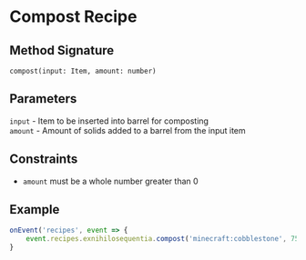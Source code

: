 # Compost Recipe

## Method Signature

`compost(input: Item, amount: number)`

## Parameters

`input` - Item to be inserted into barrel for composting  
`amount` - Amount of solids added to a barrel from the input item

## Constraints

- `amount` must be a whole number greater than 0

## Example

```javascript
onEvent('recipes', event => {
    event.recipes.exnihilosequentia.compost('minecraft:cobblestone', 750)
}
```
